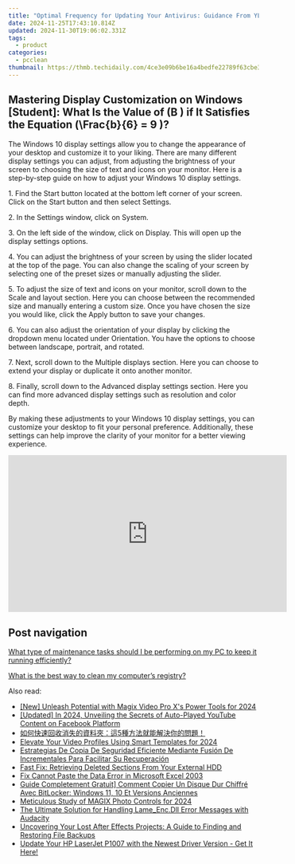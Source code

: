 ```yaml
---
title: "Optimal Frequency for Updating Your Antivirus: Guidance From YL Computing's Expertise"
date: 2024-11-25T17:43:10.814Z
updated: 2024-11-30T19:06:02.331Z
tags:
  - product
categories:
  - pcclean
thumbnail: https://thmb.techidaily.com/4ce3e09b6be16a4bedfe22789f63cbe3ee4e3f00e904ff59e25edd73f99d4f26.jpg
---
```


## Mastering Display Customization on Windows [Student]: What Is the Value of \(B \) if It Satisfies the Equation \(\Frac{b}{6} = 9 \)?

The Windows 10 display settings allow you to change the appearance of your desktop and customize it to your liking. There are many different display settings you can adjust, from adjusting the brightness of your screen to choosing the size of text and icons on your monitor. Here is a step-by-step guide on how to adjust your Windows 10 display settings. 

1\. Find the Start button located at the bottom left corner of your screen. Click on the Start button and then select Settings.

2\. In the Settings window, click on System.

3\. On the left side of the window, click on Display. This will open up the display settings options. 

4\. You can adjust the brightness of your screen by using the slider located at the top of the page. You can also change the scaling of your screen by selecting one of the preset sizes or manually adjusting the slider.

5\. To adjust the size of text and icons on your monitor, scroll down to the Scale and layout section. Here you can choose between the recommended size and manually entering a custom size. Once you have chosen the size you would like, click the Apply button to save your changes.

6\. You can also adjust the orientation of your display by clicking the dropdown menu located under Orientation. You have the options to choose between landscape, portrait, and rotated.

7\. Next, scroll down to the Multiple displays section. Here you can choose to extend your display or duplicate it onto another monitor.

8\. Finally, scroll down to the Advanced display settings section. Here you can find more advanced display settings such as resolution and color depth. 

By making these adjustments to your Windows 10 display settings, you can customize your desktop to fit your personal preference. Additionally, these settings can help improve the clarity of your monitor for a better viewing experience.

<!-- affiliate ads begin -->
<iframe width="560" height="315" src="https://www.youtube.com/embed/gyGoQi7hsZk?si=8OcKcPUj2wSBmVZ1" title="YouTube video player" frameborder="0" allow="accelerometer; autoplay; clipboard-write; encrypted-media; gyroscope; picture-in-picture; web-share" referrerpolicy="strict-origin-when-cross-origin" allowfullscreen></iframe>
<!-- affiliate ads end -->

## Post navigation

[What type of maintenance tasks should I be performing on my PC to keep it running efficiently?](https://tools.techidaily.com/pcclean/products/)

[What is the best way to clean my computer’s registry?](https://tools.techidaily.com/pcclean/products/)

<ins class="adsbygoogle"
     style="display:block"
     data-ad-format="autorelaxed"
     data-ad-client="ca-pub-7571918770474297"
     data-ad-slot="1223367746"></ins>

<ins class="adsbygoogle"
     style="display:block"
     data-ad-client="ca-pub-7571918770474297"
     data-ad-slot="8358498916"
     data-ad-format="auto"
     data-full-width-responsive="true"></ins>

<span class="atpl-alsoreadstyle">Also read:</span>
<div><ul>
<li><a href="https://fox-helps.techidaily.com/new-unleash-potential-with-magix-video-pro-xs-power-tools-for-2024/"><u>[New] Unleash Potential with Magix Video Pro X's Power Tools for 2024</u></a></li>
<li><a href="https://facebook-clips.techidaily.com/updated-in-2024-unveiling-the-secrets-of-auto-played-youtube-content-on-facebook-platform/"><u>[Updated] In 2024, Unveiling the Secrets of Auto-Played YouTube Content on Facebook Platform</u></a></li>
<li><a href="https://discover-fantastic.techidaily.com/1728469913030-5/"><u>如何快速回收消失的資料夾：這5種方法就能解決你的問題！</u></a></li>
<li><a href="https://youtube-zero.techidaily.com/te-your-video-profiles-using-smart-templates-for-2024/"><u>Elevate Your Video Profiles Using Smart Templates for 2024</u></a></li>
<li><a href="https://discover-fantastic.techidaily.com/estrategias-de-copia-de-seguridad-eficiente-mediante-fusion-de-incrementales-para-facilitar-su-recuperacion/"><u>Estrategias De Copia De Seguridad Eficiente Mediante Fusión De Incrementales Para Facilitar Su Recuperación</u></a></li>
<li><a href="https://discover-fantastic.techidaily.com/fast-fix-retrieving-deleted-sections-from-your-external-hdd/"><u>Fast Fix: Retrieving Deleted Sections From Your External HDD</u></a></li>
<li><a href="https://phone-solutions.techidaily.com/fix-cannot-paste-the-data-error-in-microsoft-excel-2003-by-stellar-guide/"><u>Fix Cannot Paste the Data Error in Microsoft Excel 2003</u></a></li>
<li><a href="https://discover-fantastic.techidaily.com/guide-completement-gratuit-comment-copier-un-disque-dur-chiffre-avec-bitlocker-windows-11-10-et-versions-anciennes/"><u>Guide Completement Gratuit] Comment Copier Un Disque Dur Chiffré Avec BitLocker: Windows 11, 10 Et Versions Anciennes</u></a></li>
<li><a href="https://extra-approaches.techidaily.com/meticulous-study-of-magix-photo-controls-for-2024/"><u>Meticulous Study of MAGIX Photo Controls for 2024</u></a></li>
<li><a href="https://techno-recovery.techidaily.com/the-ultimate-solution-for-handling-lameencdll-error-messages-with-audacity/"><u>The Ultimate Solution for Handling Lame_Enc.Dll Error Messages with Audacity</u></a></li>
<li><a href="https://discover-fantastic.techidaily.com/uncovering-your-lost-after-effects-projects-a-guide-to-finding-and-restoring-file-backups/"><u>Uncovering Your Lost After Effects Projects: A Guide to Finding and Restoring File Backups</u></a></li>
<li><a href="https://win-amazing.techidaily.com/update-your-hp-laserjet-p1007-with-the-newest-driver-version-get-it-here/"><u>Update Your HP LaserJet P1007 with the Newest Driver Version - Get It Here!</u></a></li>
</ul></div>


